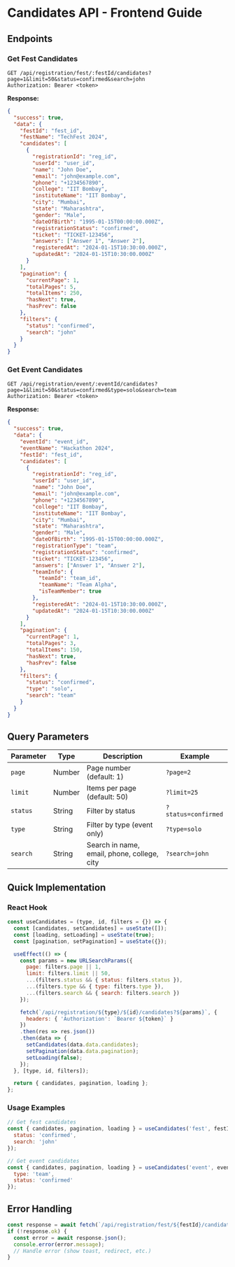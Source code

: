 # Candidates API - Frontend Guide

## Endpoints

### Get Fest Candidates
```http
GET /api/registration/fest/:festId/candidates?page=1&limit=50&status=confirmed&search=john
Authorization: Bearer <token>
```

**Response:**
```json
{
  "success": true,
  "data": {
    "festId": "fest_id",
    "festName": "TechFest 2024",
    "candidates": [
      {
        "registrationId": "reg_id",
        "userId": "user_id",
        "name": "John Doe",
        "email": "john@example.com",
        "phone": "+1234567890",
        "college": "IIT Bombay",
        "instituteName": "IIT Bombay",
        "city": "Mumbai",
        "state": "Maharashtra",
        "gender": "Male",
        "dateOfBirth": "1995-01-15T00:00:00.000Z",
        "registrationStatus": "confirmed",
        "ticket": "TICKET-123456",
        "answers": ["Answer 1", "Answer 2"],
        "registeredAt": "2024-01-15T10:30:00.000Z",
        "updatedAt": "2024-01-15T10:30:00.000Z"
      }
    ],
    "pagination": {
      "currentPage": 1,
      "totalPages": 5,
      "totalItems": 250,
      "hasNext": true,
      "hasPrev": false
    },
    "filters": {
      "status": "confirmed",
      "search": "john"
    }
  }
}
```

### Get Event Candidates
```http
GET /api/registration/event/:eventId/candidates?page=1&limit=50&status=confirmed&type=solo&search=team
Authorization: Bearer <token>
```

**Response:**
```json
{
  "success": true,
  "data": {
    "eventId": "event_id",
    "eventName": "Hackathon 2024",
    "festId": "fest_id",
    "candidates": [
      {
        "registrationId": "reg_id",
        "userId": "user_id",
        "name": "John Doe",
        "email": "john@example.com",
        "phone": "+1234567890",
        "college": "IIT Bombay",
        "instituteName": "IIT Bombay",
        "city": "Mumbai",
        "state": "Maharashtra",
        "gender": "Male",
        "dateOfBirth": "1995-01-15T00:00:00.000Z",
        "registrationType": "team",
        "registrationStatus": "confirmed",
        "ticket": "TICKET-123456",
        "answers": ["Answer 1", "Answer 2"],
        "teamInfo": {
          "teamId": "team_id",
          "teamName": "Team Alpha",
          "isTeamMember": true
        },
        "registeredAt": "2024-01-15T10:30:00.000Z",
        "updatedAt": "2024-01-15T10:30:00.000Z"
      }
    ],
    "pagination": {
      "currentPage": 1,
      "totalPages": 3,
      "totalItems": 150,
      "hasNext": true,
      "hasPrev": false
    },
    "filters": {
      "status": "confirmed",
      "type": "solo",
      "search": "team"
    }
  }
}
```

## Query Parameters

| Parameter | Type | Description | Example |
|-----------|------|-------------|---------|
| `page` | Number | Page number (default: 1) | `?page=2` |
| `limit` | Number | Items per page (default: 50) | `?limit=25` |
| `status` | String | Filter by status | `?status=confirmed` |
| `type` | String | Filter by type (event only) | `?type=solo` |
| `search` | String | Search in name, email, phone, college, city | `?search=john` |

## Quick Implementation

### React Hook
```javascript
const useCandidates = (type, id, filters = {}) => {
  const [candidates, setCandidates] = useState([]);
  const [loading, setLoading] = useState(true);
  const [pagination, setPagination] = useState({});

  useEffect(() => {
    const params = new URLSearchParams({
      page: filters.page || 1,
      limit: filters.limit || 50,
      ...(filters.status && { status: filters.status }),
      ...(filters.type && { type: filters.type }),
      ...(filters.search && { search: filters.search })
    });

    fetch(`/api/registration/${type}/${id}/candidates?${params}`, {
      headers: { 'Authorization': `Bearer ${token}` }
    })
    .then(res => res.json())
    .then(data => {
      setCandidates(data.data.candidates);
      setPagination(data.data.pagination);
      setLoading(false);
    });
  }, [type, id, filters]);

  return { candidates, pagination, loading };
};
```

### Usage Examples
```javascript
// Get fest candidates
const { candidates, pagination, loading } = useCandidates('fest', festId, {
  status: 'confirmed',
  search: 'john'
});

// Get event candidates
const { candidates, pagination, loading } = useCandidates('event', eventId, {
  type: 'team',
  status: 'confirmed'
});
```

## Error Handling
```javascript
const response = await fetch(`/api/registration/fest/${festId}/candidates`);
if (!response.ok) {
  const error = await response.json();
  console.error(error.message);
  // Handle error (show toast, redirect, etc.)
}
``` 